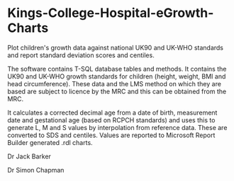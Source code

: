 Kings-College-Hospital-eGrowth-Charts
=====================================

Plot children's growth data against national UK90 and UK-WHO standards and report standard deviation scores and centiles.

The software contains T-SQL database tables and methods. It contains the UK90 and UK-WHO growth standards for children (height, weight, BMI and head circumference). These data and the LMS method on which they are based are subject to licence by the MRC and this can be obtained from the MRC.

It calculates a corrected decimal age from a date of birth, measurement date and gestational age (based on RCPCH standards) and uses this to generate L, M and S values by interpolation from reference data. These are converted to SDS and centiles.
Values are reported to Microsoft Report Builder generated .rdl charts.

Dr Jack Barker

Dr Simon Chapman
